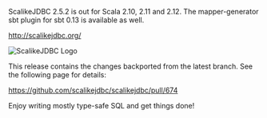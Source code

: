 ScalikeJDBC 2.5.2 is out for Scala 2.10, 2.11 and 2.12. The mapper-generator sbt plugin for sbt 0.13 is available as well.

http://scalikejdbc.org/

![ScalikeJDBC Logo](http://scalikejdbc.org/images/logo.png)

This release contains the changes backported from the latest branch. See the following page for details:

https://github.com/scalikejdbc/scalikejdbc/pull/674

Enjoy writing mostly type-safe SQL and get things done!